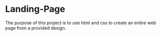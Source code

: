# Landing-Page
The purpose of this project is to use html and css to create an entire web page from a provided design. 
